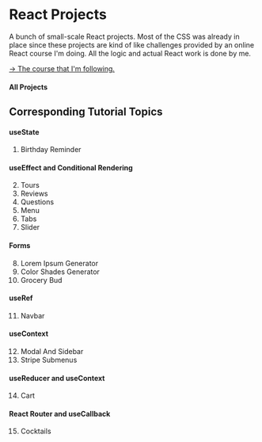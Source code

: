 # React Projects

A bunch of small-scale React projects. Most of the CSS was already in place since these projects are kind of like challenges provided by an online React course I'm doing.
All the logic and actual React work is done by me.

[-> The course that I'm following.](https://www.udemy.com/course/react-tutorial-and-projects-course/?referralCode=FEE6A921AF07E2563CEF)

#### All Projects

## Corresponding Tutorial Topics

#### useState

1. Birthday Reminder

#### useEffect and Conditional Rendering

2. Tours
3. Reviews
4. Questions
5. Menu
6. Tabs
7. Slider

#### Forms

8. Lorem Ipsum Generator
9. Color Shades Generator
10. Grocery Bud

#### useRef

11. Navbar

#### useContext

12. Modal And Sidebar
13. Stripe Submenus

#### useReducer and useContext

14. Cart

#### React Router and useCallback

15. Cocktails
